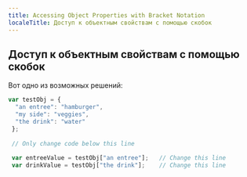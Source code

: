```yaml
---
title: Accessing Object Properties with Bracket Notation
localeTitle: Доступ к объектным свойствам с помощью скобок
---
```

## Доступ к объектным свойствам с помощью скобок

Вот одно из возможных решений:

```js
var testObj = { 
  "an entree": "hamburger", 
  "my side": "veggies", 
  "the drink": "water" 
 }; 
 
 // Only change code below this line 
 
 var entreeValue = testObj["an entree"];   // Change this line 
 var drinkValue = testObj["the drink"];    // Change this line 

```